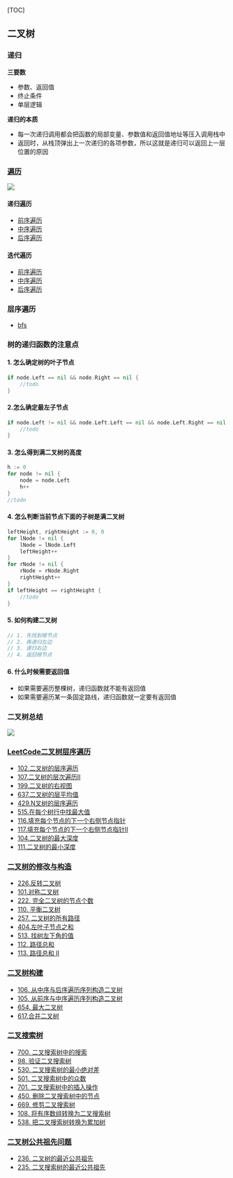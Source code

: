 [TOC]

## 二叉树

### 递归
**三要数**
- 参数、返回值
- 终止条件
- 单层逻辑

**递归的本质**
- 每一次递归调用都会把函数的局部变量、参数值和返回值地址等压入调用栈中
- 返回时，从栈顶弹出上一次递归的各项参数，所以这就是递归可以返回上一层位置的原因

### [遍历](binaryTreeRange/main.go)
![](./images/二叉树前中序遍历.png)

#### 递归遍历
- [前序遍历](binaryTreeRange/main.go#L16)
- [中序遍历](binaryTreeRange/main.go#L34)
- [后序遍历](binaryTreeRange/main.go#L53)

#### 迭代遍历
- [前序遍历](binaryTreeRange/main.go#L74)
- [中序遍历](binaryTreeRange/main.go#L104)
- [后序遍历](binaryTreeRange/main.go#L130)

### 层序遍历
- [bfs](binaryTreeRange/main.go#L162)

### 树的递归函数的注意点
#### 1. 怎么确定树的叶子节点
```go
if node.Left == nil && node.Right == nil {
	//todo
}
```
#### 2.怎么确定最左子节点
```go
if node.Left != nil && node.Left.Left == nil && node.Left.Right == nil {
	//todo
}
```
#### 3. 怎么得到满二叉树的高度
```go
h := 0
for node != nil {
	node = node.Left
	h++
}
//todo
```
#### 4. 怎么判断当前节点下面的子树是满二叉树
```go
leftHeight, rightHeight := 0, 0
for lNode != nil {
	lNode = lNode.Left
	leftHeight++
}
for rNode != nil {
	rNode = rNode.Right
	rightHeight++
}
if leftHeight == rightHeight {
	//todo
}
```
#### 5. 如何构建二叉树
```go
// 1. 先找到根节点
// 2. 再递归左边
// 3. 递归右边
// 4. 返回根节点
```
#### 6. 什么时候需要返回值
- 如果需要遍历整棵树，递归函数就不能有返回值
- 如果需要遍历某一条固定路线，递归函数就一定要有返回值


### 二叉树总结
![](./images/二叉树.png)


### [LeetCode二叉树层序遍历](levelOrderTraversal/main.go)
- [102.二叉树的层序遍历](https://leetcode.cn/problems/binary-tree-level-order-traversal/)
- [107.二叉树的层次遍历II](https://leetcode.cn/problems/binary-tree-level-order-traversal-ii/)
- [199.二叉树的右视图](https://leetcode.cn/problems/binary-tree-right-side-view/)
- [637.二叉树的层平均值](https://leetcode.cn/problems/average-of-levels-in-binary-tree/)
- [429.N叉树的层序遍历](https://leetcode.cn/problems/n-ary-tree-level-order-traversal/)
- [515.在每个树行中找最大值](https://leetcode.cn/problems/find-largest-value-in-each-tree-row/)
- [116.填充每个节点的下一个右侧节点指针](https://leetcode.cn/problems/populating-next-right-pointers-in-each-node/)
- [117.填充每个节点的下一个右侧节点指针II](https://leetcode.cn/problems/populating-next-right-pointers-in-each-node-ii/)
- [104.二叉树的最大深度](https://leetcode.cn/problems/maximum-depth-of-binary-tree/)
- [111.二叉树的最小深度](https://leetcode.cn/problems/minimum-depth-of-binary-tree/)

### [二叉树的修改与构造](binaryTreeMake/main.go)
- [226.反转二叉树](https://leetcode.cn/problems/invert-binary-tree/)
- [101.对称二叉树](https://leetcode.cn/problems/symmetric-tree/)
- [222. 完全二叉树的节点个数](https://leetcode.cn/problems/count-complete-tree-nodes/)
- [110. 平衡二叉树](https://leetcode.cn/problems/balanced-binary-tree/)
- [257. 二叉树的所有路径](https://leetcode.cn/problems/binary-tree-paths/)
- [404.左叶子节点之和](https://leetcode.cn/problems/sum-of-left-leaves/)
- [513. 找树左下角的值](https://leetcode.cn/problems/find-bottom-left-tree-value/)
- [112. 路径总和](https://leetcode.cn/problems/path-sum/)
- [113. 路径总和 II](https://leetcode.cn/problems/path-sum-ii/)

### [二叉树构建](binaryTreeModify/main.go)
- [106. 从中序与后序遍历序列构造二叉树](https://leetcode.cn/problems/construct-binary-tree-from-inorder-and-postorder-traversal/)
- [105. 从前序与中序遍历序列构造二叉树](https://leetcode.cn/problems/construct-binary-tree-from-preorder-and-inorder-traversal/)
- [654. 最大二叉树](https://leetcode.cn/problems/maximum-binary-tree/)
- [617.合并二叉树](https://leetcode.cn/problems/merge-two-binary-trees/)

### [二叉搜索树](binarySearchTree/main.go)
- [700. 二叉搜索树中的搜索](https://leetcode.cn/problems/search-in-a-binary-search-tree/)
- [98. 验证二叉搜索树](https://leetcode.cn/problems/validate-binary-search-tree/)
- [530. 二叉搜索树的最小绝对差](https://leetcode.cn/problems/minimum-absolute-difference-in-bst/)
- [501. 二叉搜索树中的众数](https://leetcode.cn/problems/find-mode-in-binary-search-tree/)
- [701. 二叉搜索树中的插入操作](https://leetcode.cn/problems/insert-into-a-binary-search-tree/)
- [450. 删除二叉搜索树中的节点](https://leetcode.cn/problems/delete-node-in-a-bst/)
- [669. 修剪二叉搜索树](https://leetcode.cn/problems/trim-a-binary-search-tree/)
- [108. 将有序数组转换为二叉搜索树](https://leetcode.cn/problems/convert-sorted-array-to-binary-search-tree/)
- [538. 把二叉搜索树转换为累加树](https://leetcode.cn/problems/convert-bst-to-greater-tree/)


### [二叉树公共祖先问题](commonAncestor/main.go)
- [236. 二叉树的最近公共祖先](https://leetcode.cn/problems/lowest-common-ancestor-of-a-binary-tree/)
- [235. 二叉搜索树的最近公共祖先](https://leetcode.cn/problems/lowest-common-ancestor-of-a-binary-search-tree/)